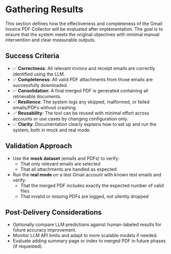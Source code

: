 # Gathering Results

This section defines how the effectiveness and completeness of the Gmail Invoice PDF Collector will be evaluated after implementation. The goal is to ensure that the system meets the original objectives with minimal manual intervention and clear measurable outputs.

## Success Criteria
- ✅ **Correctness**: All relevant invoice and receipt emails are correctly identified using the LLM.
- ✅ **Completeness**: All valid PDF attachments from those emails are successfully downloaded.
- ✅ **Consolidation**: A final merged PDF is generated containing all retrievable documents.
- ✅ **Resilience**: The system logs any skipped, malformed, or failed emails/PDFs without crashing.
- ✅ **Reusability**: The tool can be reused with minimal effort across accounts or use cases by changing configuration only.
- ✅ **Clarity**: Documentation clearly explains how to set up and run the system, both in mock and real mode.

## Validation Approach
- Use the **mock dataset** (emails and PDFs) to verify:
  - That only relevant emails are selected
  - That all attachments are handled as expected
- Run the **real mode** on a test Gmail account with known test emails and verify:
  - That the merged PDF includes exactly the expected number of valid files
  - That invalid or missing PDFs are logged, not silently dropped

## Post-Delivery Considerations
- Optionally compare LLM predictions against human-labeled results for future accuracy improvement.
- Monitor LLM API limits and adapt to more scalable models if needed.
- Evaluate adding summary page or index to merged PDF in future phases (if requested).
